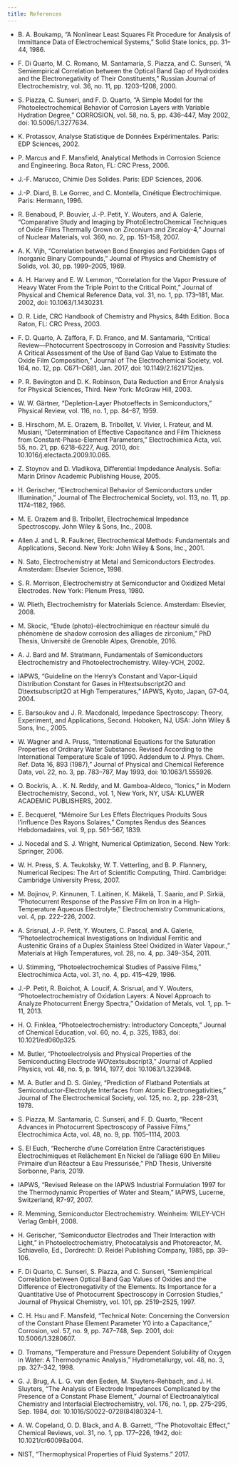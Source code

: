 ```yaml
---
title: References
---
```


* B. A. Boukamp, “A Nonlinear Least Squares Fit Procedure for Analysis of Immittance Data of Electrochemical Systems,” Solid State Ionics, pp. 31–44, 1986.

* F. Di Quarto, M. C. Romano, M. Santamaria, S. Piazza, and C. Sunseri, “A Semiempirical Correlation between the Optical Band Gap of Hydroxides and the Electronegativity of Their Constituents,” Russian Journal of Electrochemistry, vol. 36, no. 11, pp. 1203–1208, 2000.

* S. Piazza, C. Sunseri, and F. D. Quarto, “A Simple Model for the Photoelectrochemical Behavior of Corrosion Layers with Variable Hydration Degree,” CORROSION, vol. 58, no. 5, pp. 436–447, May 2002, doi: 10.5006/1.3277634.

* K. Protassov, Analyse Statistique de Données Expérimentales. Paris: EDP Sciences, 2002.

* P. Marcus and F. Mansfield, Analytical Methods in Corrosion Science and Engineering. Boca Raton, FL: CRC Press, 2006.

* J.-F. Marucco, Chimie Des Solides. Paris: EDP Sciences, 2006.

* J.-P. Diard, B. Le Gorrec, and C. Montella, Cinétique Électrochimique. Paris: Hermann, 1996.

* R. Benaboud, P. Bouvier, J.-P. Petit, Y. Wouters, and A. Galerie, “Comparative Study and Imaging by PhotoElectroChemical Techniques of Oxide Films Thermally Grown on Zirconium and Zircaloy-4,” Journal of Nuclear Materials, vol. 360, no. 2, pp. 151–158, 2007.

* A. K. Vijh, “Correlation between Bond Energies and Forbidden Gaps of Inorganic Binary Compounds,” Journal of Physics and Chemistry of Solids, vol. 30, pp. 1999–2005, 1969.

*  A. H. Harvey and E. W. Lemmon, “Correlation for the Vapor Pressure of Heavy Water From the Triple Point to the Critical Point,” Journal of Physical and Chemical Reference Data, vol. 31, no. 1, pp. 173–181, Mar. 2002, doi: 10.1063/1.1430231.

*  D. R. Lide, CRC Handbook of Chemistry and Physics, 84th Edition. Boca Raton, FL: CRC Press, 2003.

*  F. D. Quarto, A. Zaffora, F. D. Franco, and M. Santamaria, “Critical Review—Photocurrent Spectroscopy in Corrosion and Passivity Studies: A Critical Assessment of the Use of Band Gap Value to Estimate the Oxide Film Composition,” Journal of The Electrochemical Society, vol. 164, no. 12, pp. C671–C681, Jan. 2017, doi: 10.1149/2.1621712jes.

*  P. R. Bevington and D. K. Robinson, Data Reduction and Error Analysis for Physical Sciences, Third. New York: McGraw Hill, 2003.

*  W. W. Gärtner, “Depletion-Layer Photoeffects in Semiconductors,” Physical Review, vol. 116, no. 1, pp. 84–87, 1959.

*  B. Hirschorn, M. E. Orazem, B. Tribollet, V. Vivier, I. Frateur, and M. Musiani, “Determination of Effective Capacitance and Film Thickness from Constant-Phase-Element Parameters,” Electrochimica Acta, vol. 55, no. 21, pp. 6218–6227, Aug. 2010, doi: 10.1016/j.electacta.2009.10.065.

*  Z. Stoynov and D. Vladikova, Differential Impdedance Analysis. Sofia: Marin Drinov Academic Publishing House, 2005.

*  H. Gerischer, “Electrochemical Behavior of Semiconductors under Illumination,” Journal of The Electrochemical Society, vol. 113, no. 11, pp. 1174–1182, 1966.

*  M. E. Orazem and B. Tribollet, Electrochemical Impedance Spectroscopy. John Wiley & Sons, Inc., 2008.

*  Allen J. and L. R. Faulkner, Electrochemical Methods: Fundamentals and Applications, Second. New York: John Wiley & Sons, Inc., 2001.

*  N. Sato, Electrochemistry at Metal and Semiconductors Electrodes. Amsterdam: Elsevier Science, 1998.

*  S. R. Morrison, Electrochemistry at Semiconductor and Oxidized Metal Electrodes. New York: Plenum Press, 1980.

*  W. Plieth, Electrochemistry for Materials Science. Amsterdam: Elsevier, 2008.

*  M. Skocic, “Etude (photo)-électrochimique en réacteur simulé du phénomène de shadow corrosion des alliages de zirconium,” PhD Thesis, Université de Grenoble Alpes, Grenoble, 2016.

*  A. J. Bard and M. Stratmann, Fundamentals of Semiconductors Electrochemistry and Photoelectrochemistry. Wiley-VCH, 2002.

*  IAPWS, “Guideline on the Henry’s Constant and Vapor-Liquid Distribution Constant for Gases in H\textsubscript2O and D\textsubscript2O at High Temperatures,” IAPWS, Kyoto, Japan, G7-04, 2004.

*  E. Barsoukov and J. R. Macdonald, Impedance Spectroscopy: Theory, Experiment, and Applications, Second. Hoboken, NJ, USA: John Wiley & Sons, Inc., 2005.

*  W. Wagner and A. Pruss, “International Equations for the Saturation Properties of Ordinary Water Substance. Revised According to the International Temperature Scale of 1990. Addendum to J. Phys. Chem. Ref. Data 16, 893 (1987),” Journal of Physical and Chemical Reference Data, vol. 22, no. 3, pp. 783–787, May 1993, doi: 10.1063/1.555926.

*  O. Bockris, A. . K. N. Reddy, and M. Gamboa-Aldeco, “Ionics,” in Modern Electrochemistry, Second., vol. 1, New York, NY, USA: KLUWER ACADEMIC PUBLISHERS, 2002.

*  E. Becquerel, “Mémoire Sur Les Effets Électriques Produits Sous l’influence Des Rayons Solaires,” Comptes Rendus des Séances Hebdomadaires, vol. 9, pp. 561–567, 1839.

*  J. Nocedal and S. J. Wright, Numerical Optimization, Second. New York: Springer, 2006.

*  W. H. Press, S. A. Teukolsky, W. T. Vetterling, and B. P. Flannery, Numerical Recipes: The Art of Scientific Computing, Third. Cambridge: Cambridge University Press, 2007.

*  M. Bojinov, P. Kinnunen, T. Laitinen, K. Mäkelä, T. Saario, and P. Sirkiä, “Photocurrent Response of the Passive Film on Iron in a High-Temperature Aqueous Electrolyte,” Electrochemistry Communications, vol. 4, pp. 222–226, 2002.

*  A. Srisrual, J.-P. Petit, Y. Wouters, C. Pascal, and A. Galerie, “Photoelectrochemical Investigations on Individual Ferritic and Austenitic Grains of a Duplex Stainless Steel Oxidized in Water Vapour.,” Materials at High Temperatures, vol. 28, no. 4, pp. 349–354, 2011.

*  U. Stimming, “Photoelectrochemical Studies of Passive Films,” Electrochimica Acta, vol. 31, no. 4, pp. 415–429, 1986.

*  J.-P. Petit, R. Boichot, A. Loucif, A. Srisrual, and Y. Wouters, “Photoelectrochemistry of Oxidation Layers: A Novel Approach to Analyze Photocurrent Energy Spectra,” Oxidation of Metals, vol. 1, pp. 1–11, 2013.

*  H. O. Finklea, “Photoelectrochemistry: Introductory Concepts,” Journal of Chemical Education, vol. 60, no. 4, p. 325, 1983, doi: 10.1021/ed060p325.

*  M. Butler, “Photoelectrolysis and Physical Properties of the Semiconducting Electrode WO\textsubscript3,” Journal of Applied Physics, vol. 48, no. 5, p. 1914, 1977, doi: 10.1063/1.323948.

*  M. A. Butler and D. S. Ginley, “Prediction of Flatband Potentials at Semiconductor-Electrolyte Interfaces from Atomic Electronegativities,” Journal of The Electrochemical Society, vol. 125, no. 2, pp. 228–231, 1978.

*  S. Piazza, M. Santamaria, C. Sunseri, and F. D. Quarto, “Recent Advances in Photocurrent Spectroscopy of Passive Films,” Electrochimica Acta, vol. 48, no. 9, pp. 1105–1114, 2003.

*  S. El Euch, “Recherche d’une Corrélation Entre Caractéristiques Électrochimiques et Relâchement En Nickel de l’alliage 690 En Milieu Primaire d’un Réacteur à Eau Pressurisée,” PhD Thesis, Université Sorbonne, Paris, 2019.

*  IAPWS, “Revised Release on the IAPWS Industrial Formulation 1997 for the Thermodynamic Properties of Water and Steam,” IAPWS, Lucerne, Switzerland, R7-97, 2007.

*  R. Memming, Semiconductor Electrochemistry. Weinheim: WILEY-VCH Verlag GmbH, 2008.

*  H. Gerischer, “Semiconductor Electrodes and Their Interaction with Light,” in Photoelectrochemistry, Photocatalysis and Photoreactor, M. Schiavello, Ed., Dordrecht: D. Reidel Publishing Company, 1985, pp. 39–106.

*  F. Di Quarto, C. Sunseri, S. Piazza, and C. Sunseri, “Semiempirical Correlation between Optical Band Gap Values of Oxides and the Difference of Electronegativity of the Elements. Its Importance for a Quantitative Use of Photocurrent Spectroscopy in Corrosion Studies,” Journal of Physical Chemistry, vol. 101, pp. 2519–2525, 1997.

*  C. H. Hsu and F. Mansfeld, “Technical Note: Concerning the Conversion of the Constant Phase Element Parameter Y0 into a Capacitance,” Corrosion, vol. 57, no. 9, pp. 747–748, Sep. 2001, doi: 10.5006/1.3280607.

*  D. Tromans, “Temperature and Pressure Dependent Solubility of Oxygen in Water: A Thermodynamic Analysis,” Hydrometallurgy, vol. 48, no. 3, pp. 327–342, 1998.

*  G. J. Brug, A. L. G. van den Eeden, M. Sluyters-Rehbach, and J. H. Sluyters, “The Analysis of Electrode Impedances Complicated by the Presence of a Constant Phase Element,” Journal of Electroanalytical Chemistry and Interfacial Electrochemistry, vol. 176, no. 1, pp. 275–295, Sep. 1984, doi: 10.1016/S0022-0728(84)80324-1.

*  A. W. Copeland, O. D. Black, and A. B. Garrett, “The Photovoltaic Effect,” Chemical Reviews, vol. 31, no. 1, pp. 177–226, 1942, doi: 10.1021/cr60098a004.

*  NIST, “Thermophysical Properties of Fluid Systems.” 2017.




